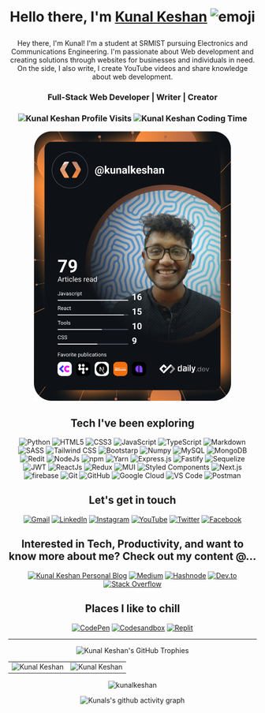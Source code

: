 <!-- <img alt="Kunal Keshan" src="<Banner URL HERE>" /> -->
<h1 align="center">
  
  Hello there, I'm [Kunal Keshan][WEBSITE]
  <img alt="emoji" width="40" src="https://media.tenor.com/KWobkKSWriwAAAAM/nerd.gif" />
</h1>

<div>
<!--   <img alt="Kunal Keshan Profile" align="right" width="30%" src="https://avatars.githubusercontent.com/u/68579547?v=4" /> -->
  <p align="center">
  Hey there, I'm Kunal! I'm a student at SRMIST pursuing Electronics and Communications Engineering. I'm passionate about Web development and creating solutions through websites for businesses and individuals in need. On the side, I also write, I create YouTube videos and share knowledge about web development.
  </p>
  <h3 align="center"> Full-Stack Web Developer | Writer | Creator </h3>
</div>

<h3>
  <p align="center">
    <img src="https://komarev.com/ghpvc/?username=kunalkeshan&label=Profile%20views&color=6805D3&style=for-the-badge" alt="Kunal Keshan Profile Visits" />
    <img src="https://wakatime.com/badge/user/aaa9886d-338c-47c9-b776-f0703babcd82.svg?style=for-the-badge" alt="Kunal Keshan Coding Time" />
  </p>
</h3>

<div align="center"><img src="https://github.com/kunalkeshan/kunalkeshan/blob/main/devcard.svg" width="400" alt="Kunal Keshan's Dev Card"/></p>

<div>
  <h2 align="center">Tech I've been exploring</h2>
  <p align="center"> 
  <!--   <img alt="C" src="https://img.shields.io/badge/c-%2300599C.svg?&style=for-the-badge&logo=c&logoColor=white" /> -->
  <!--   <img alt="C++" src="https://img.shields.io/badge/c++-%2300599C.svg?&style=for-the-badge&logo=c%2B%2B&ogoColor=white" /> -->
  <img alt="Python" src="https://img.shields.io/badge/python-%2314354C.svg?style=for-the-badge&logo=python&logoColor=white"/>
<!--     <img alt="Java" src="https://img.shields.io/badge/java-%23ED8B00.svg?&style=for-the-badge&logo=java&logoColor=white" /> -->
    <img alt="HTML5" src="https://img.shields.io/badge/html5-%23E34F26.svg?&style=for-the-badge&logo=html5&logoColor=white" />
    <img alt="CSS3" src="https://img.shields.io/badge/css3-%231572B6.svg?&style=for-the-badge&logo=css3&logoColor=white" />
    <img alt="JavaScript" src="https://img.shields.io/badge/javascript-%23323330.svg?&style=for-the-badge&logo=javascript&logoColor=%23F7DF1E" />
    <img alt="TypeScript" src="https://img.shields.io/badge/typescript-%23007ACC.svg?style=for-the-badge&logo=typescript&logoColor=white" />
    <img alt="Markdown" src="https://img.shields.io/badge/markdown-%23000000.svg?style=for-the-badge&logo=markdown&logoColor=white" />
<!--     <img alt="PHP" src="https://img.shields.io/badge/php-%23777BB4.svg?style=for-the-badge&logo=php&logoColor=white" /> -->
    <img alt="SASS" src="https://img.shields.io/badge/SASS-hotpink.svg?style=for-the-badge&logo=SASS&logoColor=white" />
    <img alt="Tailwind CSS" src="https://img.shields.io/badge/tailwindcss-%2338B2AC.svg?style=for-the-badge&logo=tailwind-css&logoColor=white" />
    <img alt="Bootstarp" src="https://img.shields.io/badge/bootstrap-%23563D7C.svg?style=for-the-badge&logo=bootstrap&logoColor=white" />
  <!--   <img alt="TensorFlow" src="https://img.shields.io/badge/TensorFlow-FF6F00?style=for-the-badge&logo=TensorFlow&logoColor=white" /> -->
  <!--   <img alt="scikit learn" src="https://img.shields.io/badge/scikit_learn-F7931E?style=for-the-badge&logo=scikit-learn&logoColor=white" />   -->
  <!--   <img alt="Keras" src="https://img.shields.io/badge/Keras-D00000?style=for-the-badge&logo=Keras&logoColor=white" /> -->
    <img alt="Numpy" src="https://img.shields.io/badge/Numpy-777BB4?style=for-the-badge&logo=numpy&logoColor=white" />
  <!--   <img alt="Pandas" src="https://img.shields.io/badge/Pandas-2C2D72?style=for-the-badge&logo=pandas&logoColor=white" /> -->
    <img alt="MySQL" src="https://img.shields.io/badge/MySQL-00000F?style=for-the-badge&logo=mysql&logoColor=white" />
    <img alt="MongoDB" src="https://img.shields.io/badge/MongoDB-white?style=for-the-badge&logo=mongodb&logoColor=4EA94B" />
    <img alt="Redit" src="https://img.shields.io/badge/redis-%23DD0031.svg?style=for-the-badge&logo=redis&logoColor=white" />
    <img alt="NodeJs" src="https://img.shields.io/badge/Node.js-339933?style=for-the-badge&logo=nodedotjs&logoColor=white" />
    <img alt="npm" src="https://img.shields.io/badge/npm-CB3837?style=for-the-badge&logo=npm&logoColor=white" />
    <img alt="Yarn" src="https://img.shields.io/badge/yarn-%232C8EBB.svg?style=for-the-badge&logo=yarn&logoColor=white" />
    <img alt="Express.js" src="https://img.shields.io/badge/Express.js-000000?style=for-the-badge&logo=express&logoColor=white" />
    <img alt="Fastify" src="https://img.shields.io/badge/fastify-%23000000.svg?style=for-the-badge&logo=fastify&logoColor=white"/>
    <img alt="Sequelize" src="https://img.shields.io/badge/Sequelize-52B0E7?style=for-the-badge&logo=Sequelize&logoColor=white" />
    <img alt="JWT" src="https://img.shields.io/badge/JWT-black?style=for-the-badge&logo=JSON%20web%20tokens" />
  <!--   <img alt="OpenCV" src="https://img.shields.io/badge/OpenCV-27338e?style=for-the-badge&logo=OpenCV&logoColor=white" /> -->
    <img alt="ReactJs" src="https://img.shields.io/badge/React-20232A?style=for-the-badge&logo=react&logoColor=61DAFB" />
    <img alt="Redux" src="https://img.shields.io/badge/redux-%23593d88.svg?style=for-the-badge&logo=redux&logoColor=white" />
    <img alt="MUI" src="https://img.shields.io/badge/MUI-%230081CB.svg?style=for-the-badge&logo=mui&logoColor=white" />
    <img alt="Styled Components" src="https://img.shields.io/badge/styled--components-DB7093?style=for-the-badge&logo=styled-components&logoColor=white" />
    <img alt="Next.js" src="https://img.shields.io/badge/Next-black?style=for-the-badge&logo=next.js&logoColor=white" />
  <!--   <img alt="jQuery" src="https://img.shields.io/badge/jQuery-0769AD?style=for-the-badge&logo=jquery&logoColor=white" /> -->
  <!--   <img alt="Kubernets" src="https://img.shields.io/badge/kubernetes-326ce5.svg?&style=for-the-badge&logo=kubernetes&logoColor=white" /> -->
    <img alt="firebase" src="https://img.shields.io/badge/firebase-ffca28?style=for-the-badge&logo=firebase&logoColor=black" />
    <img alt="Git" src="https://img.shields.io/badge/Git-F05032?style=for-the-badge&logo=git&logoColor=white" />
    <img alt="GitHub" src="https://img.shields.io/badge/github-%23121011.svg?style=for-the-badge&logo=github&logoColor=white" />
    <img alt="Google Cloud" src="https://img.shields.io/badge/Google_Cloud-4285F4?style=for-the-badge&logo=google-cloud&logoColor=white" />
  <!--   <img alt="Microsoft Azure" src="https://img.shields.io/badge/microsoft%20azure-0089D6?style=for-the-badge&logo=microsoft-azure&logoColor=white" /> -->
    <img alt="VS Code" src="https://img.shields.io/badge/Visual_Studio_Code-0078D4?style=for-the-badge&logo=visual%20studio%20code&logoColor=white" />
    <img alt="Postman" src="https://img.shields.io/badge/Postman-FF6C37?style=for-the-badge&logo=postman&logoColor=white" />
  <!--   <img alt="Flutter" src="https://img.shields.io/badge/Flutter-02569B?style=for-the-badge&logo=flutter&logoColor=white" /> -->
  </p>
</div>

<h2 align="center"> Let's get in touch </h2>

<div align="center">
  <a href="mailto:kunalkeshan12@gmail.com"><img alt="Gmail" src="https://img.shields.io/badge/Gmail-D14836?style=for-the-badge&logo=gmail&logoColor=white" /></a>
  <a href="https://www.linkedin.com/in/kunalkeshan/"><img alt="LinkedIn" src="https://img.shields.io/badge/linkedin-%230077B5.svg?style=for-the-badge&logo=linkedin&logoColor=white" /></a>
  <a href="https://www.instagram.com/kunalkeshan/"><img alt="Instagram" src="https://img.shields.io/badge/instagram-%23E4405F.svg?style=for-the-badge&logo=Instagram&logoColor=white" /></a>
  <a href="https://www.youtube.com/channel/UCwVRztzBdqgB_Y9hkMX3lZA"><img alt="YouTube" src="https://img.shields.io/badge/YouTube-%23FF0000.svg?style=for-the-badge&logo=YouTube&logoColor=white" /></a>
  <a href="https://twitter.com/_kunalkeshan_"><img alt="Twitter" src="https://img.shields.io/badge/Twitter-%231DA1F2.svg?style=for-the-badge&logo=Twitter&logoColor=white" /></a>
  <a href="https://www.facebook.com/kunalkeshans/"><img alt="Facebook" src="https://img.shields.io/badge/Facebook-%231877F2.svg?style=for-the-badge&logo=Facebook&logoColor=white" /></a>
</div>

<h2 align="center"> Interested in Tech, Productivity, and want to know more about me? Check out my content @...</h2>

<div align="center">
  <a href="https://www.blog.kunalkeshan.dev"><img alt="Kunal Keshan Personal Blog" src="https://shields.io/badge/-Blog-brightgreen?style=for-the-badge&logo=appveyor" /></a>
  <a href="https://kunalkeshan.medium.com/"><img alt="Medium" src="https://img.shields.io/badge/Medium-12100E?style=for-the-badge&logo=medium&logoColor=white" /></a>
  <a href="https://hashnode.com/@kunalkeshan"><img alt="Hashnode" src="https://img.shields.io/badge/Hashnode-2962FF?style=for-the-badge&logo=hashnode&logoColor=white" /></a>
  <a href="https://dev.to/kunalkeshan"><img alt="Dev.to" src="https://img.shields.io/badge/dev.to-0A0A0A?style=for-the-badge&logo=dev.to&logoColor=white" /></a>
  <a href="https://stackoverflow.com/users/14187429/kunalkeshan"><img alt="Stack Overflow" src="https://img.shields.io/badge/-Stackoverflow-FE7A16?style=for-the-badge&logo=stack-overflow&logoColor=white" /></a>
</div>

<!-- <h2 align="center"> Project's I'm produd of </h2> -->

<h2 align="center"> Places I like to chill </h2>

<div align="center">
  <a href="https://codepen.io/kunalkeshan"><img alt="CodePen" src="https://img.shields.io/badge/Codepen-000000?style=for-the-badge&logo=codepen&logoColor=white" /></a>
  <a href="https://codesandbox.io/u/kunalkeshan"><img alt="Codesandbox" src="https://img.shields.io/badge/Codesandbox-040404?style=for-the-badge&logo=codesandbox&logoColor=DBDBDB" /></a>
  <a href="https://replit.com/@kunalkeshan"><img alt="Replit" src="https://img.shields.io/badge/Repl.it-%230D101E.svg?style=for-the-badge&logo=replit&logoColor=white" /></a>
</div>


-------

<p align="center">
  <img src="https://github-profile-trophy.vercel.app/?username=kunalkeshan&margin-w=8&margin-h=4&theme=onedark" alt="Kunal Keshan's GitHub Trophies" />
</p>

<table align="center">
  <tr>
    <td>
      <img src="https://github-readme-stats.vercel.app/api?username=kunalkeshan&include_all_commits=true&count_private=true&show_icons=true&line_height=20&title_color=7A7ADB&icon_color=2234AE&text_color=D3D3D3&bg_color=0,000000,130F40" alt="Kunal Keshan" />
    </td>
    <td>
      <img src="https://github-readme-stats.vercel.app/api/top-langs?username=kunalkeshan&show_icons=true&locale=en&layout=compact&title_color=7A7ADB&icon_color=2234AE&text_color=D3D3D3&bg_color=0,000000,130F40" alt="Kunal Keshan" />       </td>
  </tr>
</table>

<div align="center">
  <p><img align="center" src="https://github-readme-streak-stats.herokuapp.com/?user=kunalkeshan&theme=dark" alt="kunalkeshan" /></p>
</div>

![Kunals's github activity graph](https://github-readme-activity-graph.cyclic.app/graph?username=kunalkeshan&bg_color=000000&color=ffffff&line=c800ff&point=ffffff&area=true&hide_border=true)

<!-- <div align="center">
  <img alt="kunalkeshan's Wakatime Coding Stats" src="https://wakatime.com/share/@kunalkeshan/719a1761-51c7-4c92-9938-ae833c171e60.svg" width="320" />
</div> -->
  
[WEBSITE]: https://kunalkeshan.dev
[LINKEDIN]: https://www.linkedin.com/in/kunalkeshan/
[TWITTER]: https://twitter.com/_kunalkeshan_
[INSTAGRAM]: https://www.instagram.com/kunalkeshan/
[YOUTUBE]: https://www.youtube.com/channel/UCwVRztzBdqgB_Y9hkMX3lZA
[FACEBOOK]: https://www.facebook.com/kunalkeshans/
[EMAIL]: mailto:kunalkeshan12@gmail.com

<!-- USE LATER  

Link containing image
<a href=""><img alt="" src="" /></a>

-->
